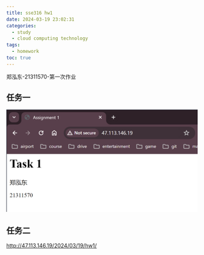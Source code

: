 ```yaml
---
title: sse316 hw1
date: 2024-03-19 23:02:31
categories:
  - study
  - cloud computing technology
tags:
  - homework
toc: true
---
```


郑泓东-21311570-第一次作业

<!--more-->

## 任务一

![image-20240319110624835](hw1/image-20240319110624835.png)

## 任务二

http://47.113.146.19/2024/03/19/hw1/
